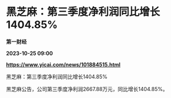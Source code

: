 # 黑芝麻：第三季度净利润同比增长1404.85%
**第一财经**

**2023-10-25 09:00**

**https://www.yicai.com/news/101884515.html**

黑芝麻：第三季度净利润同比增长1404.85%

黑芝麻公告，公司第三季度净利润2667.88万元，同比增长1404.85%。